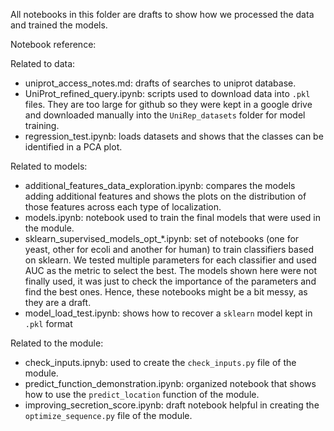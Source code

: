 All notebooks in this folder are drafts to show how we processed the data and trained the models.

Notebook reference:

Related to data:
- uniprot_access_notes.md: drafts of searches to uniprot database.
- UniProt_refined_query.ipynb: scripts used to download data into `.pkl` files. They are too large for github so they were kept in a google drive and downloaded manually into the `UniRep_datasets` folder for model training.
- regression_test.ipynb: loads datasets and shows that the classes can be identified in a PCA plot.

Related to models:
- additional_features_data_exploration.ipynb: compares the models adding additional features and shows the plots on the distribution of those features across each type of localization.
- models.ipynb: notebook used to train the final models that were used in the module.
- sklearn_supervised_models_opt_*.ipynb: set of notebooks (one for yeast, other for ecoli and another for human) to train classifiers based on sklearn. We tested multiple parameters for each classifier and used AUC as the metric to select the best. The models shown here were not finally used, it was just to check the importance of the parameters and find the best ones. Hence, these notebooks might be a bit messy, as they are a draft.
- model_load_test.ipynb: shows how to recover a `sklearn` model kept in `.pkl` format

Related to the module:
- check_inputs.ipnyb: used to create the `check_inputs.py` file of the module.
- predict_function_demonstration.ipynb: organized notebook that shows how to use the `predict_location` function of the module.
- improving_secretion_score.ipynb: draft notebook helpful in creating the `optimize_sequence.py` file of the module.
